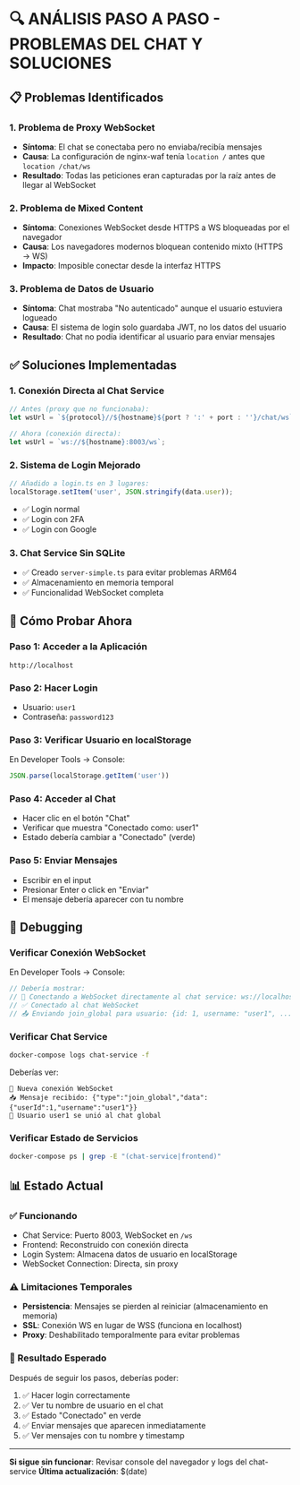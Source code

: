 # 🔍 ANÁLISIS PASO A PASO - PROBLEMAS DEL CHAT Y SOLUCIONES

## 📋 Problemas Identificados

### 1. **Problema de Proxy WebSocket**
- **Síntoma**: El chat se conectaba pero no enviaba/recibía mensajes
- **Causa**: La configuración de nginx-waf tenía `location /` antes que `location /chat/ws`
- **Resultado**: Todas las peticiones eran capturadas por la raíz antes de llegar al WebSocket

### 2. **Problema de Mixed Content**
- **Síntoma**: Conexiones WebSocket desde HTTPS a WS bloqueadas por el navegador
- **Causa**: Los navegadores modernos bloquean contenido mixto (HTTPS → WS)
- **Impacto**: Imposible conectar desde la interfaz HTTPS

### 3. **Problema de Datos de Usuario**
- **Síntoma**: Chat mostraba "No autenticado" aunque el usuario estuviera logueado
- **Causa**: El sistema de login solo guardaba JWT, no los datos del usuario
- **Resultado**: Chat no podía identificar al usuario para enviar mensajes

## ✅ Soluciones Implementadas

### 1. **Conexión Directa al Chat Service**
```typescript
// Antes (proxy que no funcionaba):
let wsUrl = `${protocol}//${hostname}${port ? ':' + port : ''}/chat/ws`;

// Ahora (conexión directa):
let wsUrl = `ws://${hostname}:8003/ws`;
```

### 2. **Sistema de Login Mejorado**
```typescript
// Añadido a login.ts en 3 lugares:
localStorage.setItem('user', JSON.stringify(data.user));
```
- ✅ Login normal
- ✅ Login con 2FA
- ✅ Login con Google

### 3. **Chat Service Sin SQLite**
- ✅ Creado `server-simple.ts` para evitar problemas ARM64
- ✅ Almacenamiento en memoria temporal
- ✅ Funcionalidad WebSocket completa

## 🧪 Cómo Probar Ahora

### Paso 1: Acceder a la Aplicación
```
http://localhost
```

### Paso 2: Hacer Login
- Usuario: `user1`
- Contraseña: `password123`

### Paso 3: Verificar Usuario en localStorage
En Developer Tools → Console:
```javascript
JSON.parse(localStorage.getItem('user'))
```

### Paso 4: Acceder al Chat
- Hacer clic en el botón "Chat"
- Verificar que muestra "Conectado como: user1"
- Estado debería cambiar a "Conectado" (verde)

### Paso 5: Enviar Mensajes
- Escribir en el input
- Presionar Enter o click en "Enviar"
- El mensaje debería aparecer con tu nombre

## 🔧 Debugging

### Verificar Conexión WebSocket
En Developer Tools → Console:
```javascript
// Debería mostrar:
// 🔌 Conectando a WebSocket directamente al chat service: ws://localhost:8003/ws
// ✅ Conectado al chat WebSocket
// 📤 Enviando join_global para usuario: {id: 1, username: "user1", ...}
```

### Verificar Chat Service
```bash
docker-compose logs chat-service -f
```

Deberías ver:
```
🔌 Nueva conexión WebSocket
📥 Mensaje recibido: {"type":"join_global","data":{"userId":1,"username":"user1"}}
👋 Usuario user1 se unió al chat global
```

### Verificar Estado de Servicios
```bash
docker-compose ps | grep -E "(chat-service|frontend)"
```

## 📊 Estado Actual

### ✅ Funcionando
- Chat Service: Puerto 8003, WebSocket en `/ws`
- Frontend: Reconstruido con conexión directa
- Login System: Almacena datos de usuario en localStorage
- WebSocket Connection: Directa, sin proxy

### ⚠️ Limitaciones Temporales
- **Persistencia**: Mensajes se pierden al reiniciar (almacenamiento en memoria)
- **SSL**: Conexión WS en lugar de WSS (funciona en localhost)
- **Proxy**: Deshabilitado temporalmente para evitar problemas

### 🎯 Resultado Esperado
Después de seguir los pasos, deberías poder:
1. ✅ Hacer login correctamente
2. ✅ Ver tu nombre de usuario en el chat
3. ✅ Estado "Conectado" en verde
4. ✅ Enviar mensajes que aparecen inmediatamente
5. ✅ Ver mensajes con tu nombre y timestamp

---
**Si sigue sin funcionar**: Revisar console del navegador y logs del chat-service
**Última actualización**: $(date)
